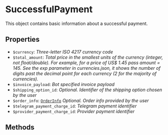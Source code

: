 # SuccessfulPayment	

This object contains basic information about a successful payment.	

## Properties	

- `$currency`: _Three-letter ISO 4217 currency code_
- `$total_amount`: _Total price in the smallest units of the currency (integer, not float/double). For example, for a price of US$ 1.45 pass amount = 145. See the exp parameter in currencies.json, it shows the number of digits past the decimal point for each currency (2 for the majority of currencies)._
- `$invoice_payload`: _Bot specified invoice payload_
- `$shipping_option_id`: _Optional. Identifier of the shipping option chosen by the user_
- `$order_info`: [`OrderInfo`](OrderInfo.md) _Optional. Order info provided by the user_
- `$telegram_payment_charge_id`: _Telegram payment identifier_
- `$provider_payment_charge_id`: _Provider payment identifier_

## Methods	

